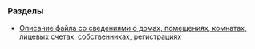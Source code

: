 ### Разделы

<ul>
    <li>
    <a href="#houses">Описание файла со сведениями о домах, помещениях, комнатах, лицевых счетах, собственниках, регистрациях</a>
    </li>    
</ul>